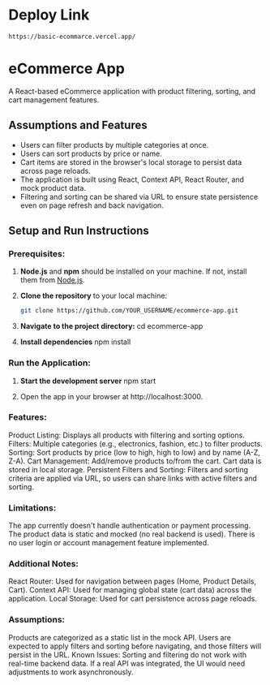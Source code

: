 # Deploy Link 

    https://basic-ecommarce.vercel.app/


# eCommerce App

A React-based eCommerce application with product filtering, sorting, and cart management features.

## Assumptions and Features
- Users can filter products by multiple categories at once.
- Users can sort products by price or name.
- Cart items are stored in the browser's local storage to persist data across page reloads.
- The application is built using React, Context API, React Router, and mock product data.
- Filtering and sorting can be shared via URL to ensure state persistence even on page refresh and back navigation.

## Setup and Run Instructions

### Prerequisites:
1. **Node.js** and **npm** should be installed on your machine. If not, install them from [Node.js](https://nodejs.org/).
   
2. **Clone the repository** to your local machine:
   ```bash
   git clone https://github.com/YOUR_USERNAME/ecommerce-app.git


3. **Navigate to the project directory:**
    cd ecommerce-app

4. **Install dependencies**
    npm install


### Run the Application:

1. **Start the development server**
    npm start

2. Open the app in your browser at http://localhost:3000.



### Features:
Product Listing: Displays all products with filtering and sorting options.
Filters: Multiple categories (e.g., electronics, fashion, etc.) to filter products.
Sorting: Sort products by price (low to high, high to low) and by name (A-Z, Z-A).
Cart Management: Add/remove products to/from the cart. Cart data is stored in local storage.
Persistent Filters and Sorting: Filters and sorting criteria are applied via URL, so users can share links with active filters and sorting.

### Limitations:
The app currently doesn't handle authentication or payment processing.
The product data is static and mocked (no real backend is used).
There is no user login or account management feature implemented.


### Additional Notes:
React Router: Used for navigation between pages (Home, Product Details, Cart).
Context API: Used for managing global state (cart data) across the application.
Local Storage: Used for cart persistence across page reloads.

### Assumptions:
Products are categorized as a static list in the mock API.
Users are expected to apply filters and sorting before navigating, and those filters will persist in the URL.
Known Issues:
Sorting and filtering do not work with real-time backend data. If a real API was integrated, the UI would need adjustments to work asynchronously.
